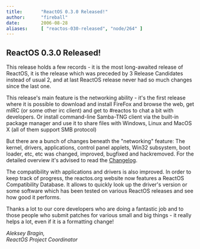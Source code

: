 ```yaml
---
title:       "ReactOS 0.3.0 Released!"
author:      "fireball"
date:        2006-08-28
aliases:     [ "reactos-030-released", "node/264" ]
---
```


<h2>ReactOS 0.3.0 Released!</h2>
<p>This release holds a few records - it is the most long-awaited release of ReactOS, it is the release which was preceded by 3 Release Candidates instead of usual 2, and at last ReactOS release never had so much changes since the last one.</p>
<p>This release's main feature is the networking ability - it's the first release where it is possible to download and install FireFox and browse the web, get mIRC (or some other irc client) and get to #reactos to chat a bit with developers. Or install command-line Samba-TNG client via the built-in package manager and use it to share files with Windows, Linux and MacOS X (all of them support SMB protocol)</p>
<p>But there are a bunch of changes beneath the &quot;networking&quot; feature: The kernel, drivers, applications, control panel applets, Win32 subsystem, boot loader, etc, etc was changed, improved, bugfixed and hackremoved. For the detailed overview it's advised to read the <a href="http://www.reactos.org/wiki/index.php/ChangeLog-0.3.0">Changelog</a>.</p>
<p>The compatibility with applications and drivers is also improved. In order to keep track of progress, the reactos.org website now features a ReactOS Compatibility Database. It allows to quickly look up the driver's version or some software which has been tested on various ReactOS releases and see how good it performs.</p>
<p>Thanks a lot&nbsp;to our core developers who&nbsp;are doing&nbsp;a&nbsp;fantastic job and to those people who submit patches for various small and big things - it really helps a lot, even if it is a formatting change!</p>
<p><em>Aleksey Bragin,<br/>
ReactOS Project Coordinator</em></p>
